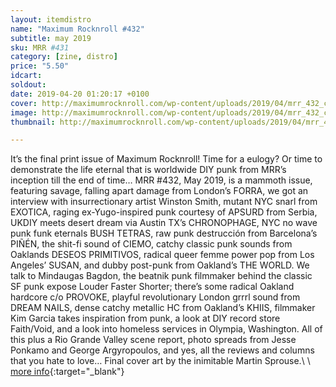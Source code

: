 ```yaml
---
layout: itemdistro
name: "Maximum Rocknroll #432"
subtitle: may 2019
sku: MRR #431
category: [zine, distro]
price: "5.50"
idcart:
soldout:
date: 2019-04-20 01:20:17 +0100
cover: http://maximumrocknroll.com/wp-content/uploads/2019/04/mrr_432_cvr2.jpg
image: http://maximumrocknroll.com/wp-content/uploads/2019/04/mrr_432_cvr2.jpg
thumbnail: http://maximumrocknroll.com/wp-content/uploads/2019/04/mrr_432_cvr2.jpg

---
```


It’s the final print issue of Maximum Rocknroll! Time for a eulogy? Or time to demonstrate the life eternal that is worldwide DIY punk from MRR’s inception till the end of time… MRR #432, May 2019, is a mammoth issue, featuring savage, falling apart damage from London’s FORRA, we got an interview with insurrectionary artist Winston Smith, mutant NYC snarl from EXOTICA, raging ex-Yugo-inspired punk courtesy of APSURD from Serbia, UKDIY meets desert dream via Austin TX’s CHRONOPHAGE, NYC no wave punk funk eternals BUSH TETRAS, raw punk destrucción from Barcelona’s PIÑÉN, the shit-fi sound of CIEMO, catchy classic punk sounds from Oaklands DESEOS PRIMITIVOS, radical queer femme power pop from Los Angeles’ SUSAN, and dubby post-punk from Oakland’s THE WORLD. We talk to Mindaugas Bagdon, the beatnik punk filmmaker behind the classic SF punk expose Louder Faster Shorter; there’s some radical Oakland hardcore c/o PROVOKE, playful revolutionary London grrrl sound from DREAM NAILS, dense catchy metallic HC from Oakland’s KHIIS, filmmaker Kim Garcia takes inspiration from punk, a look at DIY record store Faith/Void, and a look into homeless services in Olympia, Washington. All of this plus a Rio Grande Valley scene report, photo spreads from Jesse Ponkamo and George Argyropoulos, and yes, all the reviews and columns that you hate to love… Final cover art by the inimitable Martin Sprouse.\\
\\
[more info](http://www.maximumrocknroll.com){:target="_blank"}